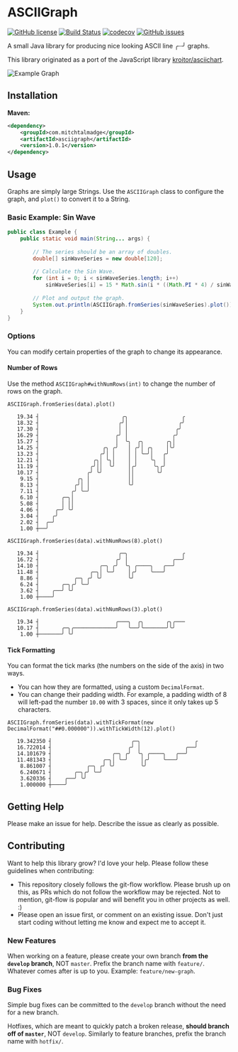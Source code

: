# ASCIIGraph

[![GitHub license](https://img.shields.io/badge/license-Apache%202-blue.svg)](https://raw.githubusercontent.com/mitchtalmadge/asciigraph/master/LICENSE)
[![Build Status](https://travis-ci.org/MitchTalmadge/ASCIIGraph.svg?branch=master)](https://travis-ci.org/MitchTalmadge/ASCIIGraph)
[![codecov](https://codecov.io/gh/MitchTalmadge/ASCIIGraph/branch/master/graph/badge.svg)](https://codecov.io/gh/MitchTalmadge/ASCIIGraph)
[![GitHub issues](https://img.shields.io/github/issues/mitchtalmadge/asciigraph.svg)](https://github.com/mitchtalmadge/asciigraph/issues)

A small Java library for producing nice looking ASCII line ╭┈╯ graphs.

This library originated as a port of the JavaScript library [kroitor/asciichart](https://github.com/kroitor/asciichart).

![Example Graph](http://i.imgur.com/uiyYMfP.png) 

## Installation

**Maven:**
```xml
<dependency>
    <groupId>com.mitchtalmadge</groupId>
    <artifactId>asciigraph</artifactId>
    <version>1.0.1</version>
</dependency>
```

## Usage

Graphs are simply large Strings. Use the `ASCIIGraph` class to configure the graph, 
and `plot()` to convert it to a String.

### Basic Example: Sin Wave
```java
public class Example {
    public static void main(String... args) {
        
        // The series should be an array of doubles.
        double[] sinWaveSeries = new double[120];
        
        // Calculate the Sin Wave.
        for (int i = 0; i < sinWaveSeries.length; i++)
            sinWaveSeries[i] = 15 * Math.sin(i * ((Math.PI * 4) / sinWaveSeries.length));
        
        // Plot and output the graph.
        System.out.println(ASCIIGraph.fromSeries(sinWaveSeries).plot());
    }
}
```

### Options

You can modify certain properties of the graph to change its appearance.

#### Number of Rows
Use the method `ASCIIGraph#withNumRows(int)` to change the number of rows on the graph.

`ASCIIGraph.fromSeries(data).plot()`
```
   19.34 ┤                          ╭╮                 ╭
   18.32 ┤                         ╭╯│                ╭╯
   17.30 ┤                         │ │               ╭╯ 
   16.29 ┤                        ╭╯ │              ╭╯  
   15.27 ┤                        │  ╰╮  ╭╮       ╭╮│   
   14.25 ┤                    ╭╮ ╭╯   │ ╭╯│ ╭╮    │╰╯   
   13.23 ┤                   ╭╯│ │    │ │ ╰─╯│   ╭╯     
   12.21 ┤                 ╭╮│ ╰╮│    │ │    ╰╮  │      
   11.19 ┤                ╭╯││  ╰╯    │╭╯     ╰╮╭╯      
   10.17 ┤               ╭╯ ╰╯        ││       ╰╯       
    9.15 ┤            ╭╮ │            ││                
    8.13 ┤           ╭╯│ │            ╰╯                
    7.11 ┤          ╭╯ ╰─╯                              
    6.10 ┤       ╭─╮│                                   
    5.08 ┤       │ ││                                   
    4.06 ┤     ╭─╯ ╰╯                                   
    3.04 ┤    ╭╯                                        
    2.02 ┤  ╭─╯                                         
    1.00 ┼──╯    
```                                       

`ASCIIGraph.fromSeries(data).withNumRows(8).plot()`
```
   19.34 ┤                         ╭─╮                 ╭
   16.72 ┤                        ╭╯ │              ╭──╯
   14.10 ┤                   ╭─╮ ╭╯  ╰╮ ╭────╮   ╭──╯   
   11.48 ┤                ╭─╮│ ╰─╯    │╭╯    ╰───╯      
    8.86 ┤           ╭─╮ ╭╯ ╰╯        ╰╯                
    6.24 ┤       ╭─╮╭╯ ╰─╯                              
    3.62 ┤    ╭──╯ ╰╯                                   
    1.00 ┼────╯  
```                                       

`ASCIIGraph.fromSeries(data).withNumRows(3).plot()`
```
   19.34 ┤                        ╭───╮  ╭╮       ╭╮╭───
   10.17 ┤       ╭─╮╭─────────────╯   ╰──╯╰───────╯╰╯   
    1.00 ┼───────╯ ╰╯                                   
```

#### Tick Formatting

You can format the tick marks (the numbers on the side of the axis) in two ways.

- You can how they are formatted, using a custom `DecimalFormat`.
- You can change their padding width. For example, a padding width of 8 will left-pad
the number `10.00` with 3 spaces, since it only takes up 5 characters.

```
ASCIIGraph.fromSeries(data).withTickFormat(new DecimalFormat("##0.000000")).withTickWidth(12).plot()
```

```
   19.342350 ┤                         ╭─╮                 ╭
   16.722014 ┤                        ╭╯ │              ╭──╯
   14.101679 ┤                   ╭─╮ ╭╯  ╰╮ ╭────╮   ╭──╯   
   11.481343 ┤                ╭─╮│ ╰─╯    │╭╯    ╰───╯      
    8.861007 ┤           ╭─╮ ╭╯ ╰╯        ╰╯                
    6.240671 ┤       ╭─╮╭╯ ╰─╯                              
    3.620336 ┤    ╭──╯ ╰╯                                   
    1.000000 ┼────╯                                         
```

## Getting Help

Please make an issue for help. Describe the issue as clearly as possible.

## Contributing

Want to help this library grow? I'd love your help. Please follow these guidelines when contributing:

- This repository closely follows the git-flow workflow. Please brush up on this, as PRs
which do not follow the workflow may be rejected. Not to mention, git-flow is 
popular and will benefit you in other projects as well. :)
- Please open an issue first, or comment on an existing issue. Don't just start coding without letting
me know and expect me to accept it.

### New Features
When working on a feature, please create your own branch **from the `develop` branch**, NOT `master`.
Prefix the branch name with `feature/`. Whatever comes after is up to you. Example: `feature/new-graph`.

### Bug Fixes
Simple bug fixes can be committed to the `develop` branch without the need for a new branch.

Hotfixes, which are meant to quickly patch a broken release, **should branch off of `master`**, 
NOT `develop`. Similarly to feature branches, prefix the branch name with `hotfix/`.